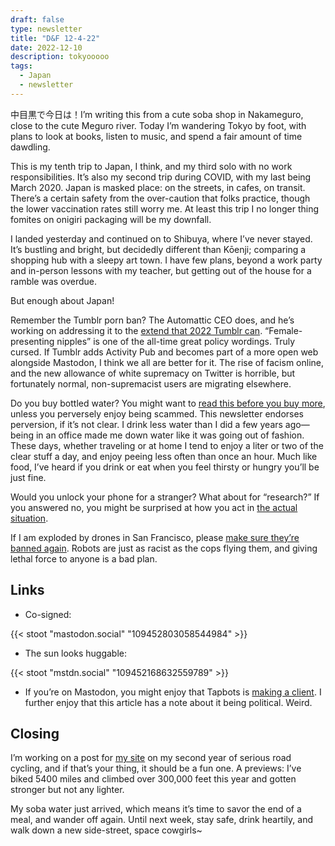 ```yaml
---
draft: false
type: newsletter
title: "D&F 12-4-22"
date: 2022-12-10
description: tokyooooo
tags:
  - Japan
  - newsletter
---
```


中目黒で今日は！I’m writing this from a cute soba shop in Nakameguro, close to the cute Meguro river. Today I’m wandering Tokyo by foot, with plans to look at books, listen to music, and spend a fair amount of time dawdling.

This is my tenth trip to Japan, I think, and my third solo with no work responsibilities. It’s also my second trip during COVID, with my last being March 2020. Japan is masked place: on the streets, in cafes, on transit. There’s a certain safety from the over-caution that folks practice, though the lower vaccination rates still worry me. At least this trip I no longer thing fomites on onigiri packaging will be my downfall. 

I landed yesterday and continued on to Shibuya, where I’ve never stayed. It’s bustling and bright, but decidedly different than Kōenji; comparing a shopping hub with a sleepy art town. I have few plans, beyond a work party and in-person lessons with my teacher, but getting out of the house for a ramble was overdue.

But enough about Japan!

Remember the Tumblr porn ban? The Automattic CEO does, and he’s working on addressing it to the [extend that 2022 Tumblr can](https://photomatt.tumblr.com/post/696629352701493248/why-go-nuts-show-nuts-doesnt-work-in-2022). “Female-presenting nipples” is one of the all-time great policy wordings. Truly cursed. If Tumblr adds Activity Pub and becomes part of a more open web alongside Mastodon, I think we all are better for it. The rise of facism online, and the new allowance of white supremacy on Twitter is horrible, but fortunately normal, non-supremacist users are migrating elsewhere. 

Do you buy bottled water? You might want to [read this before you buy more](https://www.vox.com/the-goods/23433132/best-bottled-water-is-tap-environment-health), unless you perversely enjoy being scammed. This newsletter endorses perversion, if it’s not clear. I drink less water than I did a few years ago—being in an office made me down water like it was going out of fashion. These days, whether traveling or at home I tend to enjoy a liter or two of the clear stuff a day, and enjoy peeing less often than once an hour. Much like food, I’ve heard if you drink or eat when you feel thirsty or hungry you’ll be just fine.

Would you unlock your phone for a stranger? What about for “research?” If you answered no, you might be surprised at how you act in [the actual situation](https://papers.ssrn.com/sol3/papers.cfm?abstract_id=3369844). 

If I am exploded by drones in San Francisco, please [make sure they’re banned again](https://www.washingtonpost.com/opinions/2022/12/03/san-francisco-police-robot-killer-satire/). Robots are just as racist as the cops flying them, and giving lethal force to anyone is a bad plan.

## Links

- Co-signed:

{{< stoot "mastodon.social" "109452803058544984" >}}

- The sun looks huggable:

{{< stoot "mstdn.social" "109452168632559789" >}}

- If you’re on Mastodon, you might enjoy that Tapbots is [making a client](https://www.macrumors.com/2022/11/29/tapbots-ivory-mastodon-app/). I further enjoy that this article has a note about it being political. Weird.

## Closing

I’m working on a post for [my site](https://www.brookshelley.com) on my second year of serious road cycling, and if that’s your thing, it should be a fun one. A previews: I’ve biked 5400 miles and climbed over 300,000 feet this year and gotten stronger but not any lighter.

My soba water just arrived, which means it’s time to savor the end of a meal, and wander off again. Until next week, stay safe, drink heartily, and walk down a new side-street, space cowgirls~